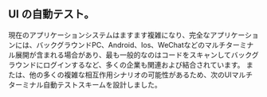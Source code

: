 
## UI の自動テスト。
現在のアプリケーションシステムはますます複雑になり、完全なアプリケーションには、バックグラウンドPC、Android、Ios、WeChatなどのマルチターミナル展開が含まれる場合があり、最も一般的なのはコードをスキャンしてバックグラウンドにログインするなど、多くの企業も関連および結合されています。
または、他の多くの複雑な相互作用シナリオの可能性があるため、次のUIマルチターミナル自動テストスキームを設計しました。

